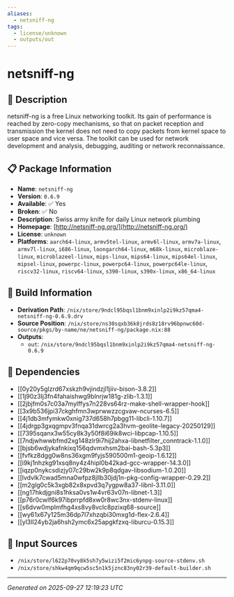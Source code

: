 ```yaml
---
aliases:
  - netsniff-ng
tags:
  - license/unknown
  - outputs/out
---
```


# netsniff-ng

## 📝 Description

netsniff-ng is a free Linux networking toolkit. Its gain of performance
is reached by zero-copy mechanisms, so that on packet reception and
transmission the kernel does not need to copy packets from kernel space
to user space and vice versa. The toolkit can be used for network
development and analysis, debugging, auditing or network reconnaissance.


## 📋 Package Information

- **Name**: `netsniff-ng`
- **Version**: `0.6.9`
- **Available**: ✅ Yes
- **Broken**: ✅ No
- **Description**: Swiss army knife for daily Linux network plumbing
- **Homepage**: [http://netsniff-ng.org/](http://netsniff-ng.org/)
- **License**: `unknown`
- **Platforms**: `aarch64-linux`, `armv5tel-linux`, `armv6l-linux`, `armv7a-linux`, `armv7l-linux`, `i686-linux`, `loongarch64-linux`, `m68k-linux`, `microblaze-linux`, `microblazeel-linux`, `mips-linux`, `mips64-linux`, `mips64el-linux`, `mipsel-linux`, `powerpc-linux`, `powerpc64-linux`, `powerpc64le-linux`, `riscv32-linux`, `riscv64-linux`, `s390-linux`, `s390x-linux`, `x86_64-linux`

## 🔧 Build Information

- **Derivation Path**: `/nix/store/9ndcl95bqsl1bnm9xinlp2i9kz57qma4-netsniff-ng-0.6.9.drv`
- **Source Position**: `/nix/store/ns30sqxb36k8jrds8z18rv96bpnwc60d-source/pkgs/by-name/ne/netsniff-ng/package.nix:88`
- **Outputs**:
  - `out`:  `/nix/store/9ndcl95bqsl1bnm9xinlp2i9kz57qma4-netsniff-ng-0.6.9`

## 🔗 Dependencies

- [[0y20y5glzrd67xskzh9vjindzjl1jiiv-bison-3.8.2]]
- [[1j90z3lj3fn4fahaishwg9blnrjw181g-zlib-1.3.1]]
- [[2jbjfm0s7c03a7mylffys7n228vs64rz-make-shell-wrapper-hook]]
- [[3x9b536jpi37ckghfmn3wprwwzzcgvaw-ncurses-6.5]]
- [[4j1db3mfymkw0xnig737d658h7pbgg11-libcli-1.10.7]]
- [[4jdrgp3gxqgmpv3fnqa31dwrcg2a3hvm-geolite-legacy-20250129]]
- [[7395sqanx3w55cy8k3y50f8i69ik8wci-libpcap-1.10.5]]
- [[7ndjwhwwbfmd2xg148zlr9i7hij2ahxa-libnetfilter_conntrack-1.1.0]]
- [[bjsb6wdjykafnkixq156qdvmxhsm2bai-bash-5.3p3]]
- [[fvfkz8dgg0w8ns36xgm9fyjs590500m1-geoip-1.6.12]]
- [[i9kj1nhzkg91xsq8ny4z4hipl0b42kad-gcc-wrapper-14.3.0]]
- [[iqzp0nykcsdizjy07c29bw2k9p8qdgav-libsodium-1.0.20]]
- [[lvdvlk7cwad5mna0wfpz8jllb30jdj1n-pkg-config-wrapper-0.29.2]]
- [[m2glg0c5k3xgb82x8xpvd3q7ygpw8a37-libnl-3.11.0]]
- [[ng17hkdjgni8s1hksa0vs1w4vr63v07n-libnet-1.3]]
- [[p76r0cwlf6k97ibprrpfd8xw0r8wc3nx-stdenv-linux]]
- [[s6dvw0mplmfhg4xs8vy8vclc8pzixq68-source]]
- [[wy61x67y125m36dp7l7xhzqbi30mxg1d-flex-2.6.4]]
- [[yl3ll24yb2ja6hsh2ymc6x25apgkfzxq-liburcu-0.15.3]]

## 📁 Input Sources

- `/nix/store/l622p70vy8k5sh7y5wizi5f2mic6ynpg-source-stdenv.sh`
- `/nix/store/shkw4qm9qcw5sc5n1k5jznc83ny02r39-default-builder.sh`

---
*Generated on 2025-09-27 12:19:23 UTC*
